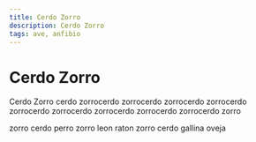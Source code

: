 ```yaml
---
title: Cerdo Zorro
description: Cerdo Zorro
tags: ave, anfibio
---
```


# Cerdo Zorro

Cerdo Zorro cerdo zorrocerdo zorrocerdo zorrocerdo zorrocerdo zorrocerdo zorrocerdo zorrocerdo zorrocerdo zorrocerdo zorro

zorro cerdo perro zorro leon raton zorro cerdo gallina oveja